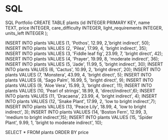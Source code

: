 # SQL
SQL Portfolio
CREATE TABLE plants (id INTEGER PRIMARY KEY, name TEXT, price INTEGER, care_difficulty INTEGER, light_requirements INTEGER, units_left INTEGER );

INSERT INTO plants VALUES (1, 'Pothos', 12.99, 2,'bright indirect', 50);
INSERT INTO plants VALUES (2, 'Pilea', 17.99, 4, 'bright indirect', 35);
INSERT INTO plants VALUES (3, 'Fiddle leaf fig', 23.99, 7, 'bright direct', 42);
INSERT INTO plants VALUES (4, 'Prayer', 19.99, 8, 'moderate indirect', 36);
INSERT INTO plants VALUES (5, 'Jade', 11.99, 5, 'bright indirect', 30);
INSERT INTO plants VALUES (6, 'Cactus', 10.99, 2, 'bright direct', 20);
INSERT INTO plants VALUES (7, 'Monstera', 43.99, 4, 'bright direct', 5);
INSERT INTO plants VALUES (8, 'Sago Palm', 16.99, 5, 'bright direct', 9);
INSERT INTO plants VALUES (9, 'Aloe Vera', 15.99, 3, 'bright direct', 11);
INSERT INTO plants VALUES (10, 'Pearl of strings', 18.99, 8, 'direct/indirect',6);
INSERT INTO plants VALUES (11, 'Dracaena', 23.99, 4, 'bright indirect', 4);
INSERT INTO plants VALUES (12, 'Snake Plant', 17.99, 2, 'low to bright indirect',7);
INSERT INTO plants VALUES (13, 'Peace Lily', 18.99, 4, 'low to bright indirect', 3);
INSERT INTO plants VALUES (14, 'Boston Fern', 12.99, 3, 'medium to bright indirect',15);
INSERT INTO plants VALUES (15, 'Spider Plant', 9.99, 1, 'bright to moderate indirect', 10);

SELECT * FROM plants
ORDER BY price
